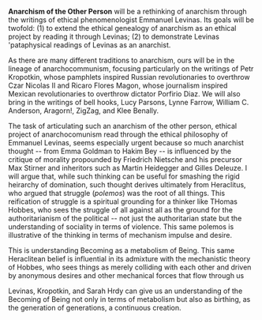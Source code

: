 **Anarchism of the Other Person** will be a rethinking of anarchism through the writings of ethical phenomenologist Emmanuel Levinas. Its goals will be twofold: (1) to extend the ethical genealogy of anarchism as an ethical project by reading it through Levinas; (2) to demonstrate Levinas 'pataphysical readings of Levinas as an anarchist.

As there are many different traditions to anarchism, ours will be in the lineage of anarchocommunism, focusing particularly on the writings of Petr Kropotkin, whose pamphlets inspired Russian revolutionaries to overthrow Czar Nicolas II and Ricaro Flores Magon, whose journalism inspired Mexican revolutionaries to overthrow dictator Porfirio Diaz. We will also bring in the writings of bell hooks, Lucy Parsons, Lynne Farrow, William C. Anderson, Aragorn!, ZigZag, and Klee Benally.

The task of articulating such an anarchism of the other person, ethical project of anarchocomunism read through the ethical philosophy of Emmanuel Levinas, seems especially urgent because so much anarchist thought -- from Emma Goldman to Hakim Bey -- is influenced by the critique of morality propounded by Friedrich Nietsche and his precursor Max Stirner and inheritors such as Martin Heidegger and Gilles Deleuze. I will argue that, while such thinking can be useful for smashing the rigid heirarchy of domination, such thought derives ultimately from Heraclitus, who argued that struggle (_polemos_) was the root of all things. This reification of struggle is a spiritual grounding for a thinker like THomas Hobbes, who sees the struggle of all against all as the ground for the authoritarianism of the political -- not just the authoritarian state but the understanding of sociality in terms of violence. This same polemos is illustrative of the thinking in terms of mechanism impulse and desire.

This is understanding Becoming as a metabolism of Being. This same Heraclitean belief is influential in its admixture with the mechanistic theory of Hobbes, who sees things as merely colliding with each other and driven by anonymous desires and other mechanical forces that flow through us

Levinas, Kropotkin, and Sarah Hrdy can give us an understanding of the Becoming of Being not only in terms of metabolism but also as birthing, as the generation of generations, a continuous creation.
